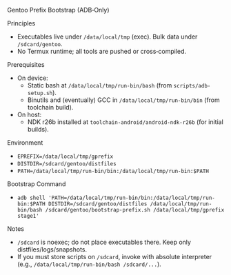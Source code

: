 Gentoo Prefix Bootstrap (ADB‑Only)

Principles
- Executables live under `/data/local/tmp` (exec). Bulk data under `/sdcard/gentoo`.
- No Termux runtime; all tools are pushed or cross‑compiled.

Prerequisites
- On device:
  - Static bash at `/data/local/tmp/run-bin/bash` (from `scripts/adb-setup.sh`).
  - Binutils and (eventually) GCC in `/data/local/tmp/run-bin/bin` (from toolchain build).
- On host:
  - NDK r26b installed at `toolchain-android/android-ndk-r26b` (for initial builds).

Environment
- `EPREFIX=/data/local/tmp/gprefix`
- `DISTDIR=/sdcard/gentoo/distfiles`
- `PATH=/data/local/tmp/run-bin/bin:/data/local/tmp/run-bin:$PATH`

Bootstrap Command
- `adb shell 'PATH=/data/local/tmp/run-bin/bin:/data/local/tmp/run-bin:$PATH DISTDIR=/sdcard/gentoo/distfiles /data/local/tmp/run-bin/bash /sdcard/gentoo/bootstrap-prefix.sh /data/local/tmp/gprefix stage1'`

Notes
- `/sdcard` is noexec; do not place executables there. Keep only distfiles/logs/snapshots.
- If you must store scripts on `/sdcard`, invoke with absolute interpreter (e.g., `/data/local/tmp/run-bin/bash /sdcard/...`).

